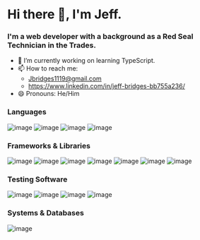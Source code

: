 # Hi there 👋, I'm Jeff.

### I'm a web developer with a background as a Red Seal Technician in the Trades. 

- 🔭 I’m currently working on learning TypeScript.
- 📫 How to reach me:
    - Jbridges1119@gmail.com 
    - https://www.linkedin.com/in/jeff-bridges-bb755a236/
- 😄 Pronouns: He/Him

### Languages
![image](https://user-images.githubusercontent.com/95982839/165648699-612194af-f611-4d30-be01-d46d5085dd47.png)
![image](https://user-images.githubusercontent.com/95982839/165648741-2ab0ff50-95bf-42d6-805c-3db18be184c2.png)
![image](https://user-images.githubusercontent.com/95982839/165648873-369a8b2a-f38a-4e9b-b19f-84c8c44cea37.png)
![image](https://user-images.githubusercontent.com/95982839/165648730-134feca9-639b-4bb3-a8cd-0427aab2b1a3.png)

### Frameworks & Libraries
![image](https://user-images.githubusercontent.com/95982839/165648896-a54d2dc3-5fc5-47ee-90e2-12f2160eadd9.png)
![image](https://user-images.githubusercontent.com/95982839/165648905-74a588bb-c74a-42d2-9378-039e874395a3.png)
![image](https://user-images.githubusercontent.com/95982839/165648924-8ad6d942-9d2e-499c-bfd3-9737d13584ca.png)
![image](https://user-images.githubusercontent.com/95982839/165648934-2c58142d-f955-45c9-8d96-5a32a4d03343.png)
![image](https://user-images.githubusercontent.com/95982839/165648941-d513177c-fb66-4345-b155-204908f3ff2c.png)
![image](https://user-images.githubusercontent.com/95982839/165648953-0937b05d-0e8a-45d1-934a-b2c2ab00d8ac.png)
![image](https://user-images.githubusercontent.com/95982839/165649185-f34ac797-9c8d-406c-a6af-a8885767110b.png)

### Testing Software
![image](https://user-images.githubusercontent.com/95982839/165649246-cdd2997c-1b09-42d3-9b18-4fbd5581b233.png)
![image](https://user-images.githubusercontent.com/95982839/165649261-76365517-55cd-4b62-8809-4ce2e680967f.png)
![image](https://user-images.githubusercontent.com/95982839/165649276-d5a24a8d-8813-47ef-b5e8-8eb91dab61fd.png)
![image](https://user-images.githubusercontent.com/95982839/165649286-9f34fd7d-c39d-4a49-b224-620a0a944358.png)

### Systems & Databases
![image](https://user-images.githubusercontent.com/95982839/165649342-6dd06154-5c69-4e1b-b4b8-c28669338ef7.png)


